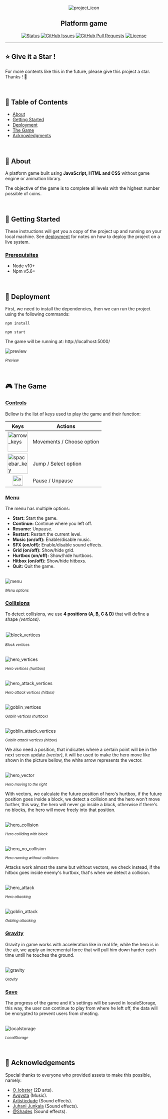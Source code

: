 <p align="center">
 <img src="./preview/icon.png" alt="project_icon">
</p>

<h2 align="center">Platform game</h2>

<div align="center">

[![Status](https://img.shields.io/badge/status-active-success.svg)]()
[![GitHub Issues](https://img.shields.io/github/issues/rabie-snoussi/platform-game.svg)](https://github.com/rabie-snoussi/platform-game/issues)
[![GitHub Pull Requests](https://img.shields.io/github/issues-pr/rabie-snoussi/platform-game.svg)](https://github.com/rabie-snoussi/platform-game/pulls)
[![License](https://img.shields.io/badge/license-MIT-blue.svg)](/LICENSE)

</div>

---

## ⭐ Give it a Star !
For more contents like this in the future, please give this project a star. Thanks ! 🙂

<br>

## 📝 Table of Contents

- [About](#about)
- [Getting Started](#getting_started)
- [Deployment](#deployment)
- [The Game](#game)
- [Acknowledgments](#acknowledgement)

<br>

## 🧐 About <a name = "about"></a>

A platform game built using **JavaScript, HTML and CSS** without game engine or animation library.

The objective of the game is to complete all levels with the highest number possible of coins.

<br>

## 🏁 Getting Started <a name = "getting_started"></a>

These instructions will get you a copy of the project up and running on your local machine. See [deployment](#deployment) for notes on how to deploy the project on a live system.

### <u>**Prerequisites**</u>

- Node v10+
- Npm v5.6+

<br>

## 🚀 Deployment <a name="deployment"></a>

First, we need to install the dependencies, then we can run the project using the following commands:

```
npm install

npm start
```

The game will be running at: http://localhost:5000/

<img src="./preview/preview.gif" alt="preview" />

<sup>_Preview_</sup>

<br>

## 🎮 The Game <a name="game"></a>

### <u>**Controls**</u>

Bellow is the list of keys used to play the game and their function:

| Keys                                                                                                                                                           | Actions                   |
| -------------------------------------------------------------------------------------------------------------------------------------------------------------- | ------------------------- |
| <img width=64px height=64px src="./preview/arrow_keys.jpg" alt="arrow_keys">                                                                                   | Movements / Choose option |
| <img width=64px height=64px src="./preview/spacebar_key.jpg" alt="spacebar_key">                                                                               | Jump / Select option      |
| <div style="display: flex; justify-content: center;" width=64px height=64px><img width=32px height=32px src="./preview/escape_key.jpg" alt="escape_key"></div> | Pause / Unpause           |

### <u>**Menu**</u>

The menu has multiple options:

- **Start:** Start the game.
- **Continue:** Continue where you left off.
- **Resume:** Unpause.
- **Restart:** Restart the current level.
- **Music (on/off):** Enable/disable music.
- **SFX (on/off):** Enable/disable sound effects.
- **Grid (on/off):** Show/hide grid.
- **Hurtbox (on/off):** Show/hide hurtboxs.
- **Hitbox (on/off):** Show/hide hitboxs.
- **Quit:** Quit the game.

<br>

<img src="./preview/menu.gif" alt="menu">

<sup>_Menu options_</sup>

### <u>**Collisions**</u>

To detect collisions, we use **4 positions (A, B, C & D)** that will define a shape _(vertices)_.

<br>

<img style="border: 2px white solid;" src="./preview/block_vertices.jpeg" alt="block_vertices">

<sup>_Block vertices_</sup>

<br>

<img src="./preview/hero_vertices.jpg" alt="hero_vertices">

<sup>_Hero vertices (hurtbox)_</sup>

<br>

<img src="./preview/hero_attack_vertices.jpeg" alt="hero_attack_vertices">

<sup>_Hero attack vertices (hitbox)_</sup>

<br>

<img src="./preview/goblin_vertices.jpg" alt="goblin_vertices">

<sup>_Goblin vertices (hurtbox)_</sup>

<br>

<img src="./preview/goblin_attack_vertices.jpg" alt="goblin_attack_vertices">

<sup>_Goblin attack vertices (hitbox)_</sup>

We also need a position, that indicates where a certain point will be in the next screen update _(vector)_, it will be used to make the hero move like shown in the picture bellow, the white arrow represents the vector.

<br>

<img src="./preview/hero_vector.gif" alt="hero_vector">

<sup>_Hero moving to the right_</sup>

With vectors, we calculate the future position of hero's hurtbox, if the future position goes inside a block, we detect a collision and the hero won't move further, this way, the hero will never go inside a block, otherwise if there's no blocks, the hero will move freely into that position.

<br>

<img src="./preview/hero_collision.gif" alt="hero_collision">

<sup>_Hero colliding with block_</sup>

<br>

<img src="./preview/hero_no_collision.gif" alt="hero_no_collision">

<sup>_Hero running without collisions_</sup>

Attacks work almost the same but without vectors, we check instead, if the hitbox goes inside enemy's hurtbox, that's when we detect a collision.

<br>

<img src="./preview/hero_attack.gif" alt="hero_attack">

<sup>_Hero attacking_</sup>

<br>

<img src="./preview/goblin_attack.gif" alt="goblin_attack">

<sup>_Gobling attacking_</sup>

### <u>**Gravity**</u>

Gravity in game works with acceleration like in real life, while the hero is in the air, we apply an incremental force that will pull him down harder each time untill he touches the ground.

<br>

<img src="./preview/gravity.gif" alt="gravity">

<sup>_Gravity_</sup>

### <u>**Save**</u>

The progress of the game and it's settings will be saved in localeStorage, this way, the user can continue to play from where he left off, the data will be encrypted to prevent users from cheating.

<br>

<img src="./preview/localstorage.png" alt="localstorage">

<sup>_LocalStorage_</sup>

<br>

## 🎉 Acknowledgements <a name = "acknowledgement"></a>

Special thanks to everyone who provided assets to make this possible, namely:

- [O_lobster](https://twitter.com/sir_shazam) (2D arts).
- [Avgvsta](https://opengameart.org/users/avgvsta) (Music).
- [Artisticdude](https://opengameart.org/users/artisticdude) (Sound effects).
- [Juhani Junkala](https://juhanijunkala.com/) (Sound effects).
- [@Shades](https://soundcloud.com/noshades) (Sound effects).
